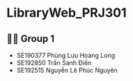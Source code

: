 # LibraryWeb_PRJ301


## 👨‍💻 Group 1

-   SE190377 Phùng Lưu Hoàng Long
-   SE192850 Trần Sanh Điền
-   SE192515 Nguyễn Lê Phúc Nguyên
